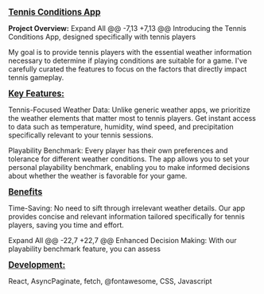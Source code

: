 <b><u><span style="font-size:larger;"> Tennis Conditions App </span></u></b>


**Project Overview:**
Expand All
	@@ -7,13 +7,13 @@ Introducing the Tennis Conditions App, designed specifically with tennis players

My goal is to provide tennis players with the essential weather information necessary to determine if playing conditions are suitable for a game. I've carefully curated the features to focus on the factors that directly impact tennis gameplay.

<b><u><span style="font-size:larger;"> Key Features: </span></u></b>

Tennis-Focused Weather Data: Unlike generic weather apps, we prioritize the weather elements that matter most to tennis players. Get instant access to data such as temperature, humidity, wind speed, and precipitation specifically relevant to your tennis sessions.

Playability Benchmark: Every player has their own preferences and tolerance for different weather conditions. The app allows you to set your personal playability benchmark, enabling you to make informed decisions about whether the weather is favorable for your game.

<b><u><span style="font-size:larger;"> Benefits </span></u></b>

Time-Saving: No need to sift through irrelevant weather details. Our app provides concise and relevant information tailored specifically for tennis players, saving you time and effort.

Expand All
	@@ -22,7 +22,7 @@ Enhanced Decision Making: With our playability benchmark feature, you can assess



<b><u><span style="font-size:larger;"> Development: </span></u></b>

React, AsyncPaginate, fetch, @fontawesome, CSS, Javascript
